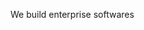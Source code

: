 We build enterprise softwares

<!---
cerebrane/cerebrane is a ✨ special ✨ repository because its `README.md` (this file) appears on your GitHub profile.
You can click the Preview link to take a look at your changes.
--->
